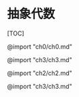 <link rel="stylesheet" type="text/css" href="http://zlyd.iccnconn.com/markdowncss/stylelib/typora-purple-theme-1.5.7/purple.css">

# 抽象代数

[TOC]

@import "ch0/ch0.md"

@import "ch3/ch3.md"

@import "ch2/ch2.md"

@import "ch3/ch3.md"



<!-- @import "Chapter 4/Chapter 4.md" -->


